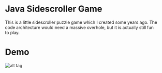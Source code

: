 # Java Sidescroller Game

This is a little sidescroller puzzle game which I created some years ago. The code architecture would need a massive overhole, but it is actually still fun to play.

# Demo

![alt tag](https://github.com/MoritzGoeckel/JavaSidescrollerGame/blob/master/sidescrollerdemo.gif?raw=true)
